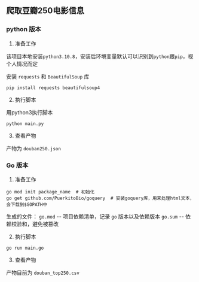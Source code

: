 ## 爬取豆瓣250电影信息

### python 版本

1. 准备工作

该项目本地安装`python3.10.8`，安装后环境变量默认可以识别到`python`跟`pip`，视个人情况而定

安装 `requests` 和 `BeautifulSoup` 库
```shell
pip install requests beautifulsoup4
```

2. 执行脚本

用python3执行脚本
```shell
python main.py
```

3. 查看产物

产物为 `douban250.json`

### Go 版本

1. 准备工作

```shell
go mod init package_name  # 初始化
go get github.com/PuerkitoBio/goquery  # 安装goquery库，用来处理html文本，会下载到$GOPATH中
```
生成的文件：
`go.mod` -- 项目依赖清单，记录 `go` 版本以及依赖版本
`go.sum` -- 依赖校验和，避免被篡改

2. 执行脚本

```shell
go run main.go
```

3. 查看产物

产物目前为 `douban_top250.csv`
